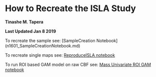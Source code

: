# How to Recreate the ISLA Study

**Tinashe M. Tapera**

**Last Updated Jan 8 2019**

To recreate the sample see: [SampleCreation Notebook] (n1601_SampleCreationNotebook.md)

To recreate single maps see: [ReproduceISLA notebook](ReproduceISLA.md)

To run ROI based GAM model on raw CBF see: [Mass Univariate ROI GAM notebook](MassUnivariate_Regional.md)
